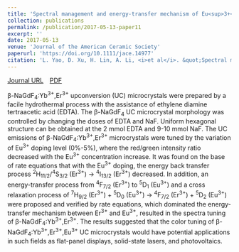 ```yaml
---
title: 'Spectral management and energy-transfer mechanism of Eu<sup>3+</sup>-doped β-NaGdF<sub>4</sub>:Yb<sup>3+</sup>,Er<sup>3+</sup> microcrystals'
collection: publications
permalink: /publication/2017-05-13-paper11
excerpt: ''
date: 2017-05-13
venue: 'Journal of the American Ceramic Society'
paperurl: 'https://doi.org/10.1111/jace.14977'
citation: 'L. Yao, D. Xu, H. Lin, A. Li, <i>et al</i>. &quot;Spectral management and energy-transfer mechanism of Eu<sup>3+</sup>-doped β-NaGdF<sub>4</sub>:Yb<sup>3+</sup>,Er<sup>3+</sup> microcrystals&quot; <i>Journal of the American Ceramic Society</i>, 2017, 100: 4602-4610.'
---
```

[Journal URL](https://ceramics.onlinelibrary.wiley.com/doi/abs/10.1111/jace.14977)&emsp;[PDF](files/paper11.pdf)

β-NaGdF<sub>4</sub>:Yb<sup>3+</sup>,Er<sup>3+</sup> upconversion (UC) microcrystals were prepared by a facile hydrothermal process with the assistance of ethylene diamine tertraacetic acid (EDTA). The β-NaGdF<sub>4</sub> UC microcrystal morphology was controlled by changing the doses of EDTA and NaF. Uniform hexagonal structure can be obtained at the 2 mmol EDTA and 9-10 mmol NaF. The UC emissions of β-NaGdF<sub>4</sub>:Yb<sup>3+</sup>,Er<sup>3+</sup> microcrystals were tuned by the variation of Eu<sup>3+</sup> doping level (0%-5%), where the red/green intensity ratio decreased with the Eu<sup>3+</sup> concentration increase. It was found on the base of rate equations that with the Eu<sup>3+</sup> doping, the energy back transfer process <sup>2</sup>H<sub>11/2</sub>/<sup>4</sup>S<sub>3/2</sub> (Er<sup>3+</sup>) → <sup>4</sup>I<sub>13/2</sub> (Er<sup>3+</sup>) decreased. In addition, an energy-transfer process from <sup>4</sup>F<sub>7/2</sub> (Er<sup>3+</sup>) to <sup>5</sup>D<sub>1</sub> (Eu<sup>3+</sup>) and a cross relaxation process of <sup>7</sup>H<sub>9/2</sub> (Er<sup>3+</sup>) + <sup>5</sup>D<sub>0</sub> (Eu<sup>3+</sup>) → <sup>4</sup>F<sub>7/2</sub> (Er<sup>3+</sup>) + <sup>5</sup>D<sub>2</sub> (Eu<sup>3+</sup>) were proposed and verified by rate equations, which dominated the energy-transfer mechanism between Er<sup>3+</sup> and Eu<sup>3+</sup>, resulted in the spectra tuning of β-NaGdF<sub>4</sub>:Yb<sup>3+</sup>,Er<sup>3+</sup>. The results suggested that the color tuning of β-NaGdF<sub>4</sub>:Yb<sup>3+</sup>,Er<sup>3+</sup>,Eu<sup>3+</sup> UC microcrystals would have potential applications in such fields as flat-panel displays, solid-state lasers, and photovoltaics.